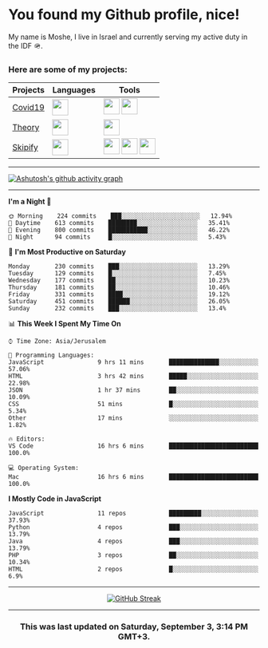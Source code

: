 <h1>You found my Github profile, nice!</h1>
<p>
    My name is Moshe, I live in Israel and currently serving my active duty in the IDF 🪖.
</p>

<h3>Here are some of my projects:</h3>

| Projects                                          | Languages                                                                                   | Tools                                                                                                                                                                                                                                                                       |
| ------------------------------------------------- | ------------------------------------------------------------------------------------------- | --------------------------------------------------------------------------------------------------------------------------------------------------------------------------------------------------------------------------------------------------------------------------- |
| [Covid19](https://github.com/jewishmoses/covid19) | <img height="32" width="32" src="https://unpkg.com/simple-icons@v6/icons/php.svg" />        | <img height="32" width="32" src="https://unpkg.com/simple-icons@v6/icons/laravel.svg" /> <img height="32" width="32" src="https://unpkg.com/simple-icons@v6/icons/livewire.svg" />                                                                                          |
| [Theory](https://github.com/jewishmoses/theory)   | <img height="32" width="32" src="https://unpkg.com/simple-icons@v6/icons/python.svg" />     | <img height="32" width="32" src="https://unpkg.com/simple-icons@v6/icons/django.svg" />                                                                                                                                                                                     |
| [Skipify](https://github.com/jewishmoses/skipify) | <img height="32" width="32" src="https://unpkg.com/simple-icons@v6/icons/javascript.svg" /> | <img height="32" width="32" src="https://unpkg.com/simple-icons@v6/icons/sqlite.svg" /> <img height="32" width="32" src="https://unpkg.com/simple-icons@v6/icons/sequelize.svg" /> <img height="32" width="32" src="https://unpkg.com/simple-icons@v6/icons/express.svg" /> |

<hr />

[![Ashutosh's github activity graph](https://activity-graph.herokuapp.com/graph?username=jewishmoses&theme=github&bg_color=fff&line=216e39&color=000&point=000)](https://github.com/jewishmoses/github-readme-activity-graph)

<hr />

<!--START_SECTION:waka-->
**I'm a Night 🦉** 

```text
🌞 Morning    224 commits    ███░░░░░░░░░░░░░░░░░░░░░░   12.94% 
🌆 Daytime    613 commits    ████████░░░░░░░░░░░░░░░░░   35.41% 
🌃 Evening    800 commits    ███████████░░░░░░░░░░░░░░   46.22% 
🌙 Night      94 commits     █░░░░░░░░░░░░░░░░░░░░░░░░   5.43%

```
📅 **I'm Most Productive on Saturday** 

```text
Monday       230 commits    ███░░░░░░░░░░░░░░░░░░░░░░   13.29% 
Tuesday      129 commits    █░░░░░░░░░░░░░░░░░░░░░░░░   7.45% 
Wednesday    177 commits    ██░░░░░░░░░░░░░░░░░░░░░░░   10.23% 
Thursday     181 commits    ██░░░░░░░░░░░░░░░░░░░░░░░   10.46% 
Friday       331 commits    ████░░░░░░░░░░░░░░░░░░░░░   19.12% 
Saturday     451 commits    ██████░░░░░░░░░░░░░░░░░░░   26.05% 
Sunday       232 commits    ███░░░░░░░░░░░░░░░░░░░░░░   13.4%

```


📊 **This Week I Spent My Time On** 

```text
⌚︎ Time Zone: Asia/Jerusalem

💬 Programming Languages: 
JavaScript               9 hrs 11 mins       ██████████████░░░░░░░░░░░   57.06% 
HTML                     3 hrs 42 mins       █████░░░░░░░░░░░░░░░░░░░░   22.98% 
JSON                     1 hr 37 mins        ██░░░░░░░░░░░░░░░░░░░░░░░   10.09% 
CSS                      51 mins             █░░░░░░░░░░░░░░░░░░░░░░░░   5.34% 
Other                    17 mins             ░░░░░░░░░░░░░░░░░░░░░░░░░   1.82%

🔥 Editors: 
VS Code                  16 hrs 6 mins       █████████████████████████   100.0%

💻 Operating System: 
Mac                      16 hrs 6 mins       █████████████████████████   100.0%

```

**I Mostly Code in JavaScript** 

```text
JavaScript               11 repos            █████████░░░░░░░░░░░░░░░░   37.93% 
Python                   4 repos             ███░░░░░░░░░░░░░░░░░░░░░░   13.79% 
Java                     4 repos             ███░░░░░░░░░░░░░░░░░░░░░░   13.79% 
PHP                      3 repos             ██░░░░░░░░░░░░░░░░░░░░░░░   10.34% 
HTML                     2 repos             █░░░░░░░░░░░░░░░░░░░░░░░░   6.9%

```



<!--END_SECTION:waka-->

<hr />

<div align="center">

[![GitHub Streak](https://github-readme-streak-stats.herokuapp.com?user=jewishmoses&date_format=M%20j%5B%2C%20Y%5D)](https://git.io/streak-stats)

</div>

<hr/>

<div align="center">
    <h3>This was last updated on Saturday, September 3, 3:14 PM GMT+3.</h3>
</div>
